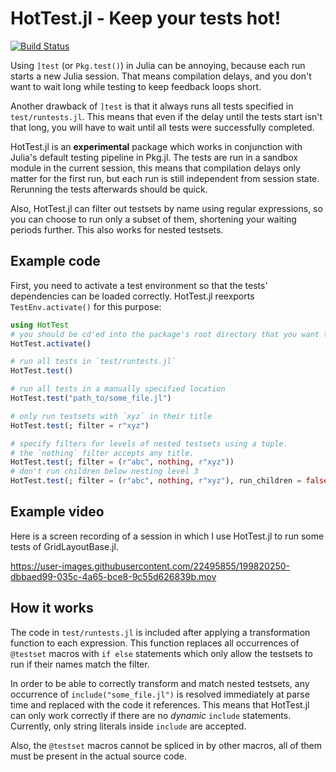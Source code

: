 # HotTest.jl - Keep your tests hot!

[![Build Status](https://github.com/jkrumbiegel/HotTest.jl/actions/workflows/CI.yml/badge.svg?branch=main)](https://github.com/jkrumbiegel/HotTest.jl/actions/workflows/CI.yml?query=branch%3Amain)

Using `]test` (or `Pkg.test()`) in Julia can be annoying, because each run starts a new Julia session.
That means compilation delays, and you don't want to wait long while testing to keep feedback loops short.

Another drawback of `]test` is that it always runs all tests specified in `test/runtests.jl`.
This means that even if the delay until the tests start isn't that long, you will have to wait until all tests were successfully completed.

HotTest.jl is an **experimental** package which works in conjunction with Julia's default testing pipeline in Pkg.jl.
The tests are run in a sandbox module in the current session, this means that compilation delays only matter for the first run, but each run is still independent from session state.
Rerunning the tests afterwards should be quick.

Also, HotTest.jl can filter out testsets by name using regular expressions, so you can choose to run only a subset of them, shortening your waiting periods further.
This also works for nested testsets.

## Example code

First, you need to activate a test environment so that the tests' dependencies can be loaded correctly.
HotTest.jl reexports `TestEnv.activate()` for this purpose:

```julia
using HotTest
# you should be cd'ed into the package's root directory that you want to test
HotTest.activate()

# run all tests in `test/runtests.jl`
HotTest.test()

# run all tests in a manually specified location
HotTest.test("path_to/some_file.jl")

# only run testsets with `xyz` in their title
HotTest.test(; filter = r"xyz")

# specify filters for levels of nested testsets using a tuple.
# the `nothing` filter accepts any title.
HotTest.test(; filter = (r"abc", nothing, r"xyz"))
# don't run children below nesting level 3
HotTest.test(; filter = (r"abc", nothing, r"xyz"), run_children = false)
```

## Example video

Here is a screen recording of a session in which I use HotTest.jl to run some tests of GridLayoutBase.jl.

https://user-images.githubusercontent.com/22495855/199820250-dbbaed99-035c-4a65-bce8-9c55d626839b.mov

## How it works

The code in `test/runtests.jl` is included after applying a transformation function to each
expression.
This function replaces all occurrences of `@testset` macros with `if else` statements
which only allow the testsets to run if their names match the filter.

In order to be able to correctly transform and match nested testsets, any occurrence of
`include("some_file.jl")` is resolved immediately at parse time and replaced with the code it references.
This means that HotTest.jl can only work correctly if there are no _dynamic_ `include` statements.
Currently, only string literals inside `include` are accepted.

Also, the `@testset` macros cannot be spliced in by other macros, all of them must be present in the actual source code.
